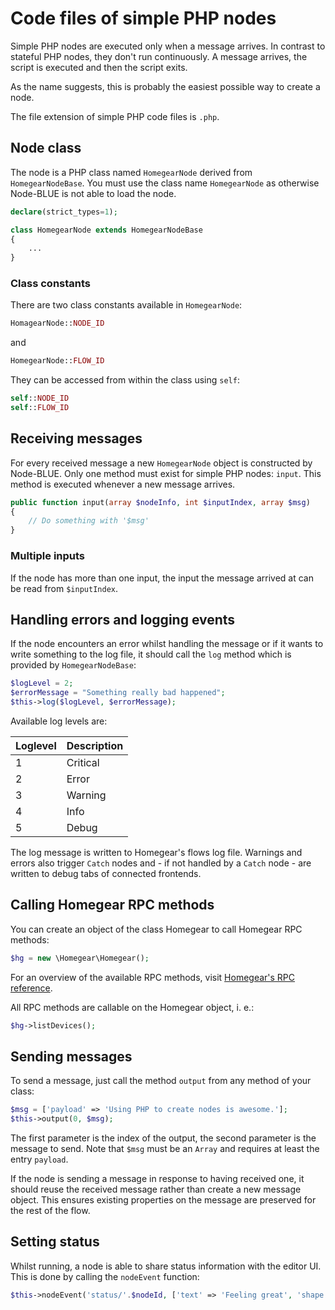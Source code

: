 # Code files of simple PHP nodes

Simple PHP nodes are executed only when a message arrives. In contrast to stateful PHP nodes, they don't run continuously. A message arrives, the script is executed and then the script exits.

As the name suggests, this is probably the easiest possible way to create a node.

The file extension of simple PHP code files is `.php`.

## Node class

The node is a PHP class named `HomegearNode` derived from `HomegearNodeBase`. You must use the class name `HomegearNode` as otherwise Node-BLUE is not able to load the node.

```php
declare(strict_types=1);

class HomegearNode extends HomegearNodeBase
{
    ...
}
```

### Class constants

There are two class constants available in `HomegearNode`:

```php
HomagearNode::NODE_ID
```

and

```php
HomegearNode::FLOW_ID
```

They can be accessed from within the class using `self`:

```php
self::NODE_ID
self::FLOW_ID
```

## Receiving messages

For every received message a new `HomegearNode` object is constructed by Node-BLUE. Only one method must exist for simple PHP nodes: `input`. This method is executed whenever a new message arrives.

```php
public function input(array $nodeInfo, int $inputIndex, array $msg)
{
	// Do something with '$msg'
}
```

### Multiple inputs

If the node has more than one input, the input the message arrived at can be read from `$inputIndex`.

## Handling errors and logging events

If the node encounters an error whilst handling the message or if it wants to write something to the log file, it should call the `log` method which is provided by `HomegearNodeBase`:

```php
$logLevel = 2;
$errorMessage = "Something really bad happened";
$this->log($logLevel, $errorMessage);
```

Available log levels are:

| Loglevel | Description |
| -------- | ----------- |
| 1        | Critical    |
| 2        | Error       |
| 3        | Warning     |
| 4        | Info        |
| 5        | Debug       |

The log message is written to Homegear's flows log file. Warnings and errors also trigger `Catch` nodes and - if not handled by a `Catch` node - are written to debug tabs of connected frontends.

## Calling Homegear RPC methods

You can create an object of the class Homegear to call Homegear RPC methods:

```php
$hg = new \Homegear\Homegear();
```

For an overview of the available RPC methods, visit [Homegear's RPC reference](https://ref.homegear.eu).

All RPC methods are callable on the Homegear object, i. e.:

```php
$hg->listDevices();
```

## Sending messages

To send a message, just call the method `output` from any method of your class:

```php
$msg = ['payload' => 'Using PHP to create nodes is awesome.'];
$this->output(0, $msg);
```

The first parameter is the index of the output, the second parameter is the message to send. Note that `$msg` must be an `Array` and requires at least the entry `payload`.

If the node is sending a message in response to having received one, it  should reuse the received message rather than create a new message  object. This ensures existing properties on the message are preserved  for the rest of the flow.

## Setting status

Whilst running, a node is able to share status information with the editor UI. This is done by calling the `nodeEvent` function:

```php
$this->nodeEvent('status/'.$nodeId, ['text' => 'Feeling great', 'shape' => 'dot', 'fill' => 'green']);
```

